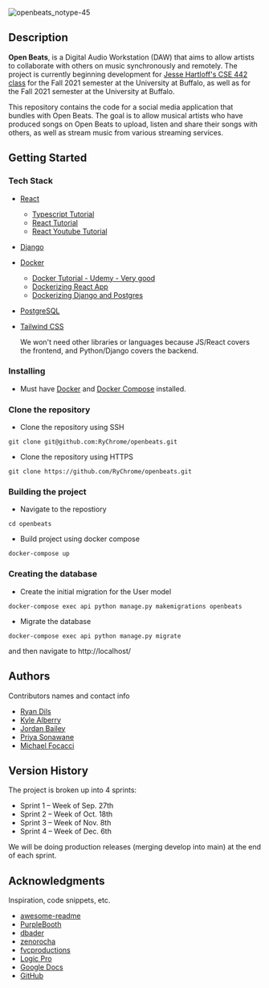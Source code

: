 ![openbeats_notype-45](https://user-images.githubusercontent.com/31867784/132925211-2aabc8a7-a06d-4354-99c0-56886400227c.png)


## Description

**Open Beats**, is a Digital Audio Workstation (DAW) that aims to allow artists to collaborate with others on music synchronously and remotely. The project is currently beginning development for [Jesse Hartloff's CSE 442 class](https://cse442.com/) for the Fall 2021 semester at the University at Buffalo, as well as []() for the Fall 2021 semester at the University at Buffalo.

This repository contains the code for a social media application that bundles with Open Beats. The goal is to allow musical artists who have produced songs on Open Beats to upload, listen and share their songs with others, as well as stream music from various streaming services. 

## Getting Started

### Tech Stack
* [React](https://reactjs.org/)
    * [Typescript Tutorial ](https://www.udemy.com/course/typescript-the-complete-developers-guide/)
    * [React Tutorial](https://reactjs.org/docs/hello-world.html)
    * [React Youtube Tutorial](https://www.youtube.com/watch?v=I6ypD7qv3Z8)
* [Django](https://docs.djangoproject.com/en/3.2/)
* [Docker](https://www.docker.com/)
    * [Docker Tutorial - Udemy - Very good](https://www.udemy.com/course/docker-and-kubernetes-the-complete-guide/)
    * [Dockerizing React App](https://mherman.org/blog/dockerizing-a-react-app/)
    * [Dockerizing Django and Postgres](https://docs.docker.com/samples/django/)
* [PostgreSQL](https://www.postgresql.org/)
* [Tailwind CSS](https://tailwindcss.com/docs)

    We won't need other libraries or languages because JS/React covers the frontend, and Python/Django covers the backend.
### Installing

* Must have [Docker](https://www.docker.com/) and [Docker Compose](https://docs.docker.com/compose/install/) installed.

### Clone the repository


* Clone the repository using SSH
```
git clone git@github.com:RyChrome/openbeats.git
```

* Clone the repository using HTTPS
```
git clone https://github.com/RyChrome/openbeats.git
```

### Building the project
* Navigate to the repostiory
```
cd openbeats
```

* Build project using docker compose
```
docker-compose up
```

### Creating the database
* Create the initial migration for the User model
```
docker-compose exec api python manage.py makemigrations openbeats
```
* Migrate the database
```
docker-compose exec api python manage.py migrate
```

and then navigate to http://localhost/

## Authors

Contributors names and contact info

* [Ryan Dils](ryandils@buffalo.edu)
* [Kyle Alberry](kalberry@buffalo.edu)
* [Jordan Bailey](bailey8@buffalo.edu)
* [Priya Sonawane](priyason@buffalo.edu)
* [Michael Focacci](mcfocacc@buffalo.edu)


## Version History

The project is broken up into 4 sprints: 
* Sprint 1 – Week of Sep. 27th
* Sprint 2 – Week of Oct. 18th
* Sprint 3 – Week of Nov. 8th
* Sprint 4 – Week of Dec. 6th

We will be doing production releases (merging develop into main) at the end of each sprint.

## Acknowledgments

Inspiration, code snippets, etc.
* [awesome-readme](https://github.com/matiassingers/awesome-readme)
* [PurpleBooth](https://gist.github.com/PurpleBooth/109311bb0361f32d87a2)
* [dbader](https://github.com/dbader/readme-template)
* [zenorocha](https://gist.github.com/zenorocha/4526327)
* [fvcproductions](https://gist.github.com/fvcproductions/1bfc2d4aecb01a834b46)
* [Logic Pro](https://www.apple.com/logic-pro/)
* [Google Docs](https://docs.google.com/)
* [GitHub](https://www.github.com)
